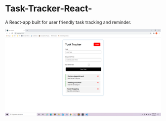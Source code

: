 # Task-Tracker-React-
A React-app built for user friendly task tracking and reminder.

![Finished App](https://github.com/UdoiGogoi-github12345/Task-Tracker-React-/blob/main/React-task-tracker/Screenshot%20(94).png)

